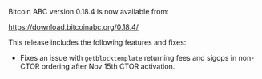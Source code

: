Bitcoin ABC version 0.18.4 is now available from:

  <https://download.bitcoinabc.org/0.18.4/>

This release includes the following features and fixes:
  - Fixes an issue with `getblocktemplate` returning fees and sigops in non-CTOR ordering after Nov 15th CTOR activation.
